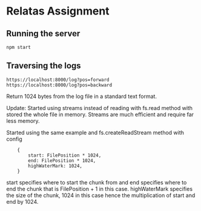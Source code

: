# Relatas Assignment

## Running the server
```
npm start
```

## Traversing the logs

```
https://localhost:8000/log?pos=forward
https://localhost:8000/log?pos=backward
```

Return 1024 bytes from the log file in a standard text format.

Update:
Started using streams instead of reading with fs.read method with stored the whole file in memory.
Streams are much efficient and require far less memory.

Started using the same example and fs.createReadStream method with config
```
    {
        start: FilePosition * 1024,
        end: FilePosition * 1024,
        highWaterMark: 1024,
    }
```
start specifies where to start the chunk from and end specifies where to end the chunk that is FilePosition + 1 in this case.
highWaterMark specifies the size of the chunk, 1024 in this case hence the multiplication of start and end by 1024.


